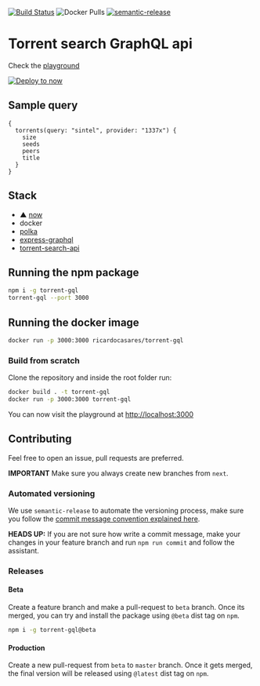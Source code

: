 [![Build Status](https://travis-ci.com/ricardocasares/torrent-gql.svg?branch=master)](https://travis-ci.com/ricardocasares/torrent-gql)
![Docker Pulls](https://img.shields.io/docker/pulls/ricardocasares/torrent-gql.svg)
[![semantic-release](https://img.shields.io/badge/%20%20%F0%9F%93%A6%F0%9F%9A%80-semantic--release-e10079.svg)](https://github.com/semantic-release/semantic-release)

# Torrent search GraphQL api

Check the [playground](https://torrent-gql.analogic.al)

[![Deploy to now](https://deploy.now.sh/static/button.svg)](https://deploy.now.sh/?repo=https://github.com/ricardocasares/torrent-gql)

## Sample query

```gql
{
  torrents(query: "sintel", provider: "1337x") {
    size
    seeds
    peers
    title
  }
}
```

## Stack

- ▲ [now](https://now.sh)
- docker
- [polka](https://github.com/lukeed/polka)
- [express-graphql](https://github.com/graphql/express-graphql)
- [torrent-search-api](https://github.com/JimmyLaurent/torrent-search-api)

## Running the npm package

```bash
npm i -g torrent-gql
torrent-gql --port 3000
```

## Running the docker image

```bash
docker run -p 3000:3000 ricardocasares/torrent-gql
```

### Build from scratch

Clone the repository and inside the root folder run:

```bash
docker build . -t torrent-gql
docker run -p 3000:3000 torrent-gql
```

You can now visit the playground at [http://localhost:3000](http://localhost:3000)

## Contributing

Feel free to open an issue, pull requests are preferred.

**IMPORTANT** Make sure you always create new branches from `next`.

### Automated versioning

We use `semantic-release` to automate the versioning process, make sure you follow the [commit message convention explained here](https://github.com/semantic-release/semantic-release#commit-message-format).

**HEADS UP:** If you are not sure how write a commit message, make your changes in your feature branch and run `npm run commit` and follow the assistant.

### Releases

#### Beta

Create a feature branch and make a pull-request to `beta` branch.
Once its merged, you can try and install the package using `@beta` dist tag on `npm`.

```bash
npm i -g torrent-gql@beta
```

#### Production

Create a new pull-request from `beta` to `master` branch.
Once it gets merged, the final version will be released using `@latest` dist tag on `npm`.
